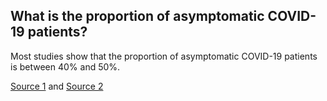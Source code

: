 ## What is the proportion of asymptomatic COVID-19 patients?

Most studies show that the proportion of asymptomatic COVID-19 patients is between 40% and 50%.

[Source 1](https://www.medrxiv.org/content/10.1101/2020.02.03.20020248v2) and [Source 2](https://www.publichealthontario.ca/-/media/documents/ncov/research-estimating-asymptomatic-proportion-diamond-princess-ship.pdf?la=en)
